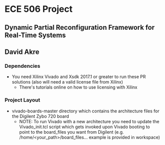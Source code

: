 # ECE 506 Project

## Dynamic Partial Reconfiguration Framework for Real-Time Systems
## David Akre

### Dependencies
- You need Xilinx Vivado and Xsdk 2017.1 or greater to run these PR solutions (also will need a valid license file from Xilinx)
  - There's tutorials online on how to use licensing with Xilinx

### Project Layout
- vivado-boards-master directory which contains the architecture files for the Digilent Zybo 720 board
  - NOTE: To run Vivado with a new architecture you need to update the Vivado_init.tcl script which gets invoked upon Vivado booting to point to the board_files you want from Digilent (e.g. /home/<your_path>/board_files... example is provided in workspace)
